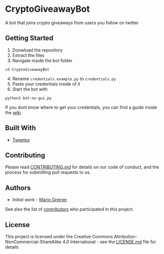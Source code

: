 # CryptoGiveawayBot

A bot that joins crypto giveaways from users you follow on twitter

## Getting Started

1. Donwload the repository
2. Extract the files
3. Navigate inside the bot folder
```
cd CryptoGiveawayBot
```
4. Rename `credentials.example.py` to `credentials.py`
5. Paste your credentials inside of it
6. Start the bot with
```
python3 bot-no-gui.py
```
If you dont know where to get your credentials, you can find a guide inside the [wiki](https://github.com/CryptoFoxDev/CryptoGiveawayBot/wiki)

## Built With

* [Tweetpy](https://github.com/tweepy/tweepy)

## Contributing

Please read [CONTRIBUTING.md](CONTRIBUTING.md) for details on our code of conduct, and the process for submitting pull requests to us.

## Authors

* *Initial work* - [Mario Greiner](https://github.com/mario-greiner)

See also the list of [contributors](https://github.com/mario-Greiner/CryptoGiveawayBot/contributors) who participated in this project.

## License

This project is licensed under the Creative Commons Attribution-NonCommercial-ShareAlike 4.0 International - see the [LICENSE.md](LICENSE.md) file for details
